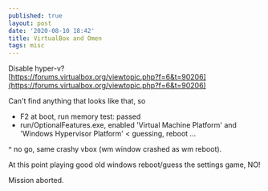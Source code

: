 ```yaml
---
published: true
layout: post
date: '2020-08-10 18:42'
title: VirtualBox and Omen
tags: misc 
---
```

Disable hyper-v?  
[https://forums.virtualbox.org/viewtopic.php?f=6&t=90206](https://forums.virtualbox.org/viewtopic.php?f=6&t=90206)  

Can't find anything that looks like that, so

- F2 at boot, run memory test: passed
- run/OptionalFeatures.exe, enabled 'Virtual Machine Platform' and 'Windows Hypervisor Platform' < guessing, reboot ...

^ no go, same crashy vbox (wm window crashed as wm reboot).

At this point playing good old windows reboot/guess the settings game, NO! 

Mission aborted.
